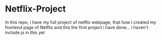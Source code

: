 # Netflix-Project
In this repo, i have my full project of netflix webpage, that how i created my frontend page of Netflix and this the first project i have done...
i haven't include js in this yet
